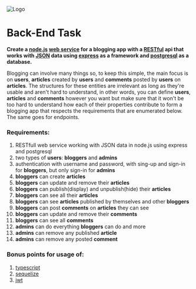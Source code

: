 ![Logo](https://bend.md/images/5e8730206d541c6309354d3e_image%20(4).png)

# Back-End Task

**Create a [node.js](https://nodejs.org) [web service](https://en.wikipedia.org/wiki/Web_service) for a blogging app with a [RESTful](https://en.wikipedia.org/wiki/Representational_state_transferj) api that works with [JSON](https://www.json.org) data using [express](https://expressjs.com/) as a framework and [postgresql](https://www.postgresql.org/) as a database.**

Blogging can involve many things so, to keep this simple, the main focus is on **users**, **articles** created by **users** and **comments** posted by **users** on **articles**. The structures for these entities are irrelevant as long as they're usable and aren't hard to understand, in other words, you can define **users**, **articles** and **comments** however you want but make sure that it won't be too hard to understand how each of their properties contribute to form a blogging app that respects the requirements that are enumerated below. The same goes for endpoints.

### Requirements:

1. RESTfull web service working with JSON data in node.js using express and postgresql
1. two types of **users**: **bloggers** and **admins**
1. authentication with username and password, with sing-up and sign-in for **bloggers**, but only sign-in for **admins**
1. **bloggers** can create **articles**
1. **bloggers** can update and remove their **articles**
1. **bloggers** can publish(display) and unpublish(hide) their **articles**
1. **bloggers** can see all their **articles**
1. **bloggers** can see **articles** published by themselves and other **bloggers**
1. **bloggers** can post **comments** on **articles** they can see
1. **bloggers** can update and remove their **comments**
1. **bloggers** can see all **comments**
1. **admins** can do everything **bloggers** can do and more
1. **admins** can remove any published **article**
1. **admins** can remove any posted **comment**

### Bonus points for usage of:

1. [typescript](https://www.typescriptlang.org/)
1. [sequelize](https://sequelize.org/)
1. [jwt](https://jwt.io/)